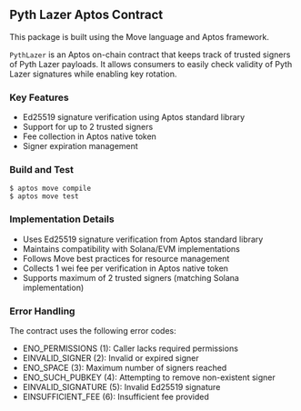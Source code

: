 ## Pyth Lazer Aptos Contract

This package is built using the Move language and Aptos framework.

`PythLazer` is an Aptos on-chain contract that keeps track of trusted signers of Pyth Lazer payloads. It allows consumers to easily check validity of Pyth Lazer signatures while enabling key rotation.

### Key Features
- Ed25519 signature verification using Aptos standard library
- Support for up to 2 trusted signers
- Fee collection in Aptos native token
- Signer expiration management

### Build and Test

```shell
$ aptos move compile
$ aptos move test
```

### Implementation Details
- Uses Ed25519 signature verification from Aptos standard library
- Maintains compatibility with Solana/EVM implementations
- Follows Move best practices for resource management
- Collects 1 wei fee per verification in Aptos native token
- Supports maximum of 2 trusted signers (matching Solana implementation)

### Error Handling
The contract uses the following error codes:
- ENO_PERMISSIONS (1): Caller lacks required permissions
- EINVALID_SIGNER (2): Invalid or expired signer
- ENO_SPACE (3): Maximum number of signers reached
- ENO_SUCH_PUBKEY (4): Attempting to remove non-existent signer
- EINVALID_SIGNATURE (5): Invalid Ed25519 signature
- EINSUFFICIENT_FEE (6): Insufficient fee provided

